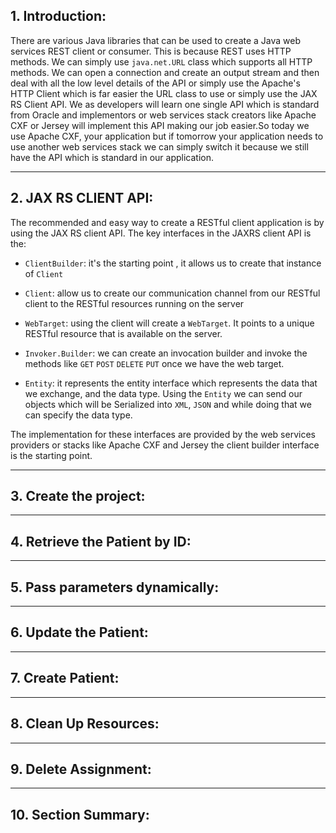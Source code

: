 ## 1. Introduction:
There are various Java libraries that can be used to create a Java web services REST client or consumer. This is because
REST uses HTTP methods. We can simply use  `java.net.URL` class which supports all HTTP methods.
We can open a connection and create an output stream and then deal with all the low level details of the API or simply use the 
Apache's HTTP Client which is far easier the URL class to use or simply use the JAX RS Client API. We as developers will learn one single
API which is standard from Oracle and implementors or web services stack creators like Apache CXF or Jersey will implement this API
making our job easier.So today we use Apache CXF, your application but if tomorrow your application needs to use another web services stack we
can simply switch it because we still have the API which is standard in our application.
***

## 2. JAX RS CLIENT API:

The recommended and easy way to create a RESTful client application is by using the JAX RS client API.
The key interfaces in the JAXRS client API is the: 
* `ClientBuilder`: it's the starting point , it allows us to create that instance of `Client`
* `Client`: allow us  to create our  communication channel from our RESTful client to the RESTful resources running on the server 
* `WebTarget`: using the client will create a `WebTarget`. It points to a unique RESTful resource that is available on the server. 
* `Invoker.Builder`: we can create an invocation builder and invoke the methods like `GET` `POST` `DELETE` `PUT` once we have the web target.
                                                                                                             
* `Entity`: it represents the entity interface which represents the data that we exchange, and the data type. Using the `Entity` we can send our
objects which will be Serialized into `XML`, `JSON` and while doing that we can specify the data type.

The implementation for these interfaces are provided by the web services providers or stacks like Apache CXF and Jersey the client builder interface
is the starting point.
 

***

## 3. Create the project:


***

## 4. Retrieve the Patient by ID:


***

## 5. Pass parameters dynamically:


***

## 6. Update the Patient:

***

## 7. Create Patient:

***

## 8. Clean Up Resources:

***


## 9. Delete Assignment:


***

## 10. Section Summary:







